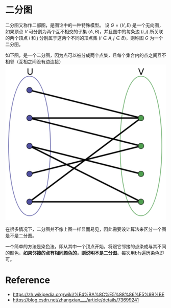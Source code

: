 # 二分图

二分图又称作二部图，是图论中的一种特殊模型。 设 $G=(V,E)$ 是一个无向图，如果顶点 $V$ 可分割为两个互不相交的子集 $(A,B)$，并且图中的每条边 $(i,j)$ 所关联的两个顶点 $i$ 和 $j$ 分别属于这两个不同的顶点集 $(i \in A,j \in B)$，则称图 $G$ 为一个二分图。

如下图，是一个二分图，因为点可以被分成两个点集，且每个集合内的点之间互不相邻（互相之间没有边连接）
![](fig/4.png)


在很多情况下，二分图并不像上图一样显而易见，因此需要设计算法来区分一个图是不是二分图。

一个简单的方法是染色法，即从其中一个顶点开始，将跟它邻接的点染成与其不同的颜色，**如果邻接的点有相同颜色的，则说明不是二分图**。每次用bfs遍历染色即可。

# Reference

 - https://zh.wikipedia.org/wiki/%E4%BA%8C%E5%88%86%E5%9B%BE
 - https://blog.csdn.net/zhangxian___/article/details/73699241